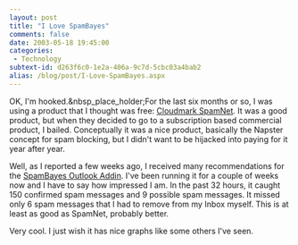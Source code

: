 ```yaml
---
layout: post
title: "I Love SpamBayes"
comments: false
date: 2003-05-18 19:45:00
categories:
 - Technology
subtext-id: d263f6c0-1e2a-406a-9c7d-5cbc03a4bab2
alias: /blog/post/I-Love-SpamBayes.aspx
---
```



OK, I'm hooked.&nbsp_place_holder;For the last six months or so, I was using a product that I thought was free: [Cloudmark SpamNet](http://www.cloudmark.com/products/spamnet/). It was a good product, but when they decided to go to a subscription based commercial product, I bailed. Conceptually it was a nice product, basically the Napster concept for spam blocking, but I didn't want to be hijacked into paying for it year after year.

Well, as I reported a few weeks ago, I received many recommendations for the [SpamBayes Outlook Addin](http://starship.python.net/crew/mhammond/spambayes/). I've been running it for a couple of weeks now and I have to say how impressed I am. In the past 32 hours, it caught 150 confirmed spam messages and 9 possible spam messages. It missed only 6 spam messages that I had to remove from my Inbox myself. This is at least as good as SpamNet, probably better.

Very cool. I just wish it has nice graphs like some others I've seen.
